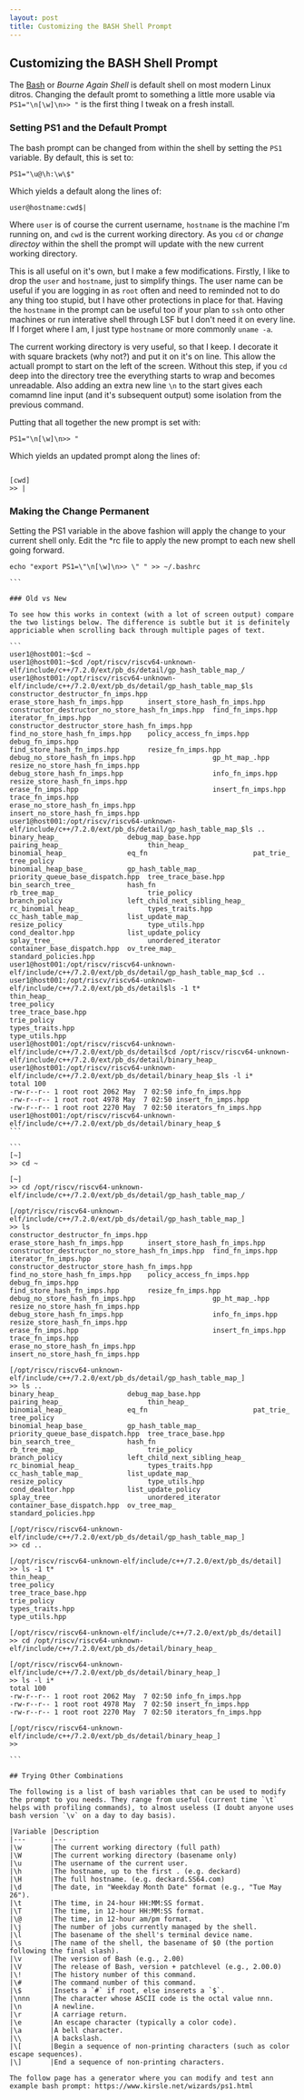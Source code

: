 ```yaml
---
layout: post
title: Customizing the BASH Shell Prompt
---
```


## Customizing the BASH Shell Prompt

The [Bash](https://en.wikipedia.org/wiki/Bash_%28Unix_shell%29) or *Bourne Again Shell* is default shell on most modern Linux ditros. Changing the default promt to something a little more usable via `PS1="\n[\w]\n>> "` is the first thing I tweak on a fresh install.

### Setting PS1 and the Default Prompt

The bash prompt can be changed from within the shell by setting the `PS1` variable. By default, this is set to:
```
PS1="\u@\h:\w\$"
```
Which yields a default along the lines of:

```
user@hostname:cwd$|
```

Where `user` is of course the current username, `hostname` is the machine I'm running on, and `cwd` is the current working directory. As you `cd` or *change directoy* within the shell the prompt will update with the new current working directory.

This is all useful on it's own, but I make a few modifications. Firstly, I like to drop the `user` and `hostname`, just to simplify things. The user name can be useful if you are logging in as `root` often and need to reminded not to do any thing too stupid, but I have other protections in place for that.
Having the `hostname` in the prompt can be useful too if your plan to `ssh` onto other machines or run interative shell through LSF but I don't need it on every line. If I forget where I am, I just type `hostname` or more commonly `uname -a`.

The current working directory is very useful, so that I keep. I decorate it with square brackets (why not?) and put it on it's on line. This allow the actuall prompt to start on the left of the screen. Without this step, if you `cd` deep into the directory tree the everything starts to wrap and becomes unreadable. Also adding an extra new line `\n` to the start gives each comamnd line input (and it's subsequent output) some isolation from the previous command.

Putting that all together the new prompt is set with:
```
PS1="\n[\w]\n>> "
```
Which yields an updated prompt along the lines of:

```

[cwd]
>> |
```

### Making the Change Permanent

Setting the PS1 variable in the above fashion will apply the change to your current shell only. Edit the \*rc file to apply the new prompt to each new shell going forward.


````
echo "export PS1=\"\n[\w]\n>> \" " >> ~/.bashrc

```

### Old vs New

To see how this works in context (with a lot of screen output) compare the two listings below. The difference is subtle but it is definitely appriciable when scrolling back through multiple pages of text.

```
user1@host001:~$cd ~
user1@host001:~$cd /opt/riscv/riscv64-unknown-elf/include/c++/7.2.0/ext/pb_ds/detail/gp_hash_table_map_/
user1@host001:/opt/riscv/riscv64-unknown-elf/include/c++/7.2.0/ext/pb_ds/detail/gp_hash_table_map_$ls
constructor_destructor_fn_imps.hpp                erase_store_hash_fn_imps.hpp      insert_store_hash_fn_imps.hpp
constructor_destructor_no_store_hash_fn_imps.hpp  find_fn_imps.hpp                  iterator_fn_imps.hpp
constructor_destructor_store_hash_fn_imps.hpp     find_no_store_hash_fn_imps.hpp    policy_access_fn_imps.hpp
debug_fn_imps.hpp                                 find_store_hash_fn_imps.hpp       resize_fn_imps.hpp
debug_no_store_hash_fn_imps.hpp                   gp_ht_map_.hpp                    resize_no_store_hash_fn_imps.hpp
debug_store_hash_fn_imps.hpp                      info_fn_imps.hpp                  resize_store_hash_fn_imps.hpp
erase_fn_imps.hpp                                 insert_fn_imps.hpp                trace_fn_imps.hpp
erase_no_store_hash_fn_imps.hpp                   insert_no_store_hash_fn_imps.hpp
user1@host001:/opt/riscv/riscv64-unknown-elf/include/c++/7.2.0/ext/pb_ds/detail/gp_hash_table_map_$ls ..
binary_heap_                 debug_map_base.hpp             pairing_heap_                     thin_heap_
binomial_heap_               eq_fn                          pat_trie_                         tree_policy
binomial_heap_base_          gp_hash_table_map_             priority_queue_base_dispatch.hpp  tree_trace_base.hpp
bin_search_tree_             hash_fn                        rb_tree_map_                      trie_policy
branch_policy                left_child_next_sibling_heap_  rc_binomial_heap_                 types_traits.hpp
cc_hash_table_map_           list_update_map_               resize_policy                     type_utils.hpp
cond_dealtor.hpp             list_update_policy             splay_tree_                       unordered_iterator
container_base_dispatch.hpp  ov_tree_map_                   standard_policies.hpp
user1@host001:/opt/riscv/riscv64-unknown-elf/include/c++/7.2.0/ext/pb_ds/detail/gp_hash_table_map_$cd ..
user1@host001:/opt/riscv/riscv64-unknown-elf/include/c++/7.2.0/ext/pb_ds/detail$ls -1 t*
thin_heap_
tree_policy
tree_trace_base.hpp
trie_policy
types_traits.hpp
type_utils.hpp
user1@host001:/opt/riscv/riscv64-unknown-elf/include/c++/7.2.0/ext/pb_ds/detail$cd /opt/riscv/riscv64-unknown-elf/include/c++/7.2.0/ext/pb_ds/detail/binary_heap_
user1@host001:/opt/riscv/riscv64-unknown-elf/include/c++/7.2.0/ext/pb_ds/detail/binary_heap_$ls -l i*
total 100
-rw-r--r-- 1 root root 2062 May  7 02:50 info_fn_imps.hpp
-rw-r--r-- 1 root root 4978 May  7 02:50 insert_fn_imps.hpp
-rw-r--r-- 1 root root 2270 May  7 02:50 iterators_fn_imps.hpp
user1@host001:/opt/riscv/riscv64-unknown-elf/include/c++/7.2.0/ext/pb_ds/detail/binary_heap_$
```

```
[~]
>> cd ~

[~]
>> cd /opt/riscv/riscv64-unknown-elf/include/c++/7.2.0/ext/pb_ds/detail/gp_hash_table_map_/

[/opt/riscv/riscv64-unknown-elf/include/c++/7.2.0/ext/pb_ds/detail/gp_hash_table_map_]
>> ls
constructor_destructor_fn_imps.hpp                erase_store_hash_fn_imps.hpp      insert_store_hash_fn_imps.hpp
constructor_destructor_no_store_hash_fn_imps.hpp  find_fn_imps.hpp                  iterator_fn_imps.hpp
constructor_destructor_store_hash_fn_imps.hpp     find_no_store_hash_fn_imps.hpp    policy_access_fn_imps.hpp
debug_fn_imps.hpp                                 find_store_hash_fn_imps.hpp       resize_fn_imps.hpp
debug_no_store_hash_fn_imps.hpp                   gp_ht_map_.hpp                    resize_no_store_hash_fn_imps.hpp
debug_store_hash_fn_imps.hpp                      info_fn_imps.hpp                  resize_store_hash_fn_imps.hpp
erase_fn_imps.hpp                                 insert_fn_imps.hpp                trace_fn_imps.hpp
erase_no_store_hash_fn_imps.hpp                   insert_no_store_hash_fn_imps.hpp

[/opt/riscv/riscv64-unknown-elf/include/c++/7.2.0/ext/pb_ds/detail/gp_hash_table_map_]
>> ls ..
binary_heap_                 debug_map_base.hpp             pairing_heap_                     thin_heap_
binomial_heap_               eq_fn                          pat_trie_                         tree_policy
binomial_heap_base_          gp_hash_table_map_             priority_queue_base_dispatch.hpp  tree_trace_base.hpp
bin_search_tree_             hash_fn                        rb_tree_map_                      trie_policy
branch_policy                left_child_next_sibling_heap_  rc_binomial_heap_                 types_traits.hpp
cc_hash_table_map_           list_update_map_               resize_policy                     type_utils.hpp
cond_dealtor.hpp             list_update_policy             splay_tree_                       unordered_iterator
container_base_dispatch.hpp  ov_tree_map_                   standard_policies.hpp

[/opt/riscv/riscv64-unknown-elf/include/c++/7.2.0/ext/pb_ds/detail/gp_hash_table_map_]
>> cd ..

[/opt/riscv/riscv64-unknown-elf/include/c++/7.2.0/ext/pb_ds/detail]
>> ls -1 t*
thin_heap_
tree_policy
tree_trace_base.hpp
trie_policy
types_traits.hpp
type_utils.hpp

[/opt/riscv/riscv64-unknown-elf/include/c++/7.2.0/ext/pb_ds/detail]
>> cd /opt/riscv/riscv64-unknown-elf/include/c++/7.2.0/ext/pb_ds/detail/binary_heap_

[/opt/riscv/riscv64-unknown-elf/include/c++/7.2.0/ext/pb_ds/detail/binary_heap_]
>> ls -l i*
total 100
-rw-r--r-- 1 root root 2062 May  7 02:50 info_fn_imps.hpp
-rw-r--r-- 1 root root 4978 May  7 02:50 insert_fn_imps.hpp
-rw-r--r-- 1 root root 2270 May  7 02:50 iterators_fn_imps.hpp

[/opt/riscv/riscv64-unknown-elf/include/c++/7.2.0/ext/pb_ds/detail/binary_heap_]
>>

```

## Trying Other Combinations

The following is a list of bash variables that can be used to modify the prompt to you needs. They range from useful (current time `\t` helps with profiling commands), to almost useless (I doubt anyone uses bash version `\v` on a day to day basis).

|Variable |Description
|---      |---
|\w       |The current working directory (full path)
|\W       |The current working directory (basename only)
|\u       |The username of the current user.
|\h       |The hostname, up to the first . (e.g. deckard)
|\H       |The full hostname. (e.g. deckard.SS64.com)
|\d       |The date, in "Weekday Month Date" format (e.g., "Tue May 26").
|\t       |The time, in 24-hour HH:MM:SS format.
|\T       |The time, in 12-hour HH:MM:SS format.
|\@       |The time, in 12-hour am/pm format.
|\j       |The number of jobs currently managed by the shell.
|\l       |The basename of the shell's terminal device name.
|\s       |The name of the shell, the basename of $0 (the portion following the final slash).
|\v       |The version of Bash (e.g., 2.00)
|\V       |The release of Bash, version + patchlevel (e.g., 2.00.0)
|\!       |The history number of this command.
|\#       |The command number of this command.
|\$       |Insets a `#` if root, else inserets a `$`.
|\nnn     |The character whose ASCII code is the octal value nnn.
|\n       |A newline.
|\r       |A carriage return.
|\e       |An escape character (typically a color code).
|\a       |A bell character.
|\\       |A backslash.
|\[       |Begin a sequence of non-printing characters (such as color escape sequences).
|\]       |End a sequence of non-printing characters.

The follow page has a generator where you can modify and test ann example bash prompt: https://www.kirsle.net/wizards/ps1.html
